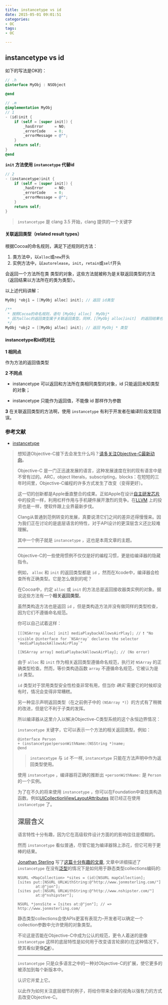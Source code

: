 ```yaml
---
title: instancetype vs id
date: 2015-05-01 09:01:51
categories:
- OC
tags:
- OC

---
```


## instancetype vs id

如下的写法是OK的：

```objective-c
// .h
@interface MyObj : NSObject
 
@end

// .m
@implementation MyObj  
// 1
- (id)init {
    if (self = [super init]) {
        _hasError     = NO;
        _errorCode    = 0;
        _errorMessage = @"";
    }
    return self;
}
@end
```

 **`init` 方法使用 `instancetype` 代替id**

```objective-c
// 2
- (instancetype)init {
    if (self = [super init]) {
        _hasError     = NO;
        _errorCode    = 0;
        _errorMessage = @"";
    }
    return self;
}
```

> `instancetype` 是 clang 3.5 开始，clang 提供的一个关键字



#### 关联返回类型（related result types）

根据Cocoa的命名规则，满足下述规则的方法：

1. 类方法中，以`alloc`或`new`开头
2. 实例方法中，以`autorelease`，`init`，`retain`或`self`开头

会返回一个方法所在类 类型的对象，这些方法就被称为是关联返回类型的方法（返回结果以方法所在的类为类型）。

以上述代码讲解：

```objective-c
MyObj *obj1 = [[MyObj alloc] init]; // 返回 id类型

/**
 * 按照Cocoa的命名规则，语句 [MyObj alloc]  MyObj* 
 * 因为alloc的返回类型属于关联返回类型。同样，[[MyObj alloc]init]  的返回结果也是 MyObj* 
 */
MyObj *obj2 = [[MyObj alloc] init]; // 返回 MyObj * 类型
```




#### instancetype和id的对比

**1 相同点**

作为方法的返回值类型

**2 不同点**

- instancetype 可以返回和方法所在类相同类型的对象，id 只能返回未知类型的对象；

- instancetype 只能作为返回值，不能像 id 那样作为参数

**3** 在关联返回类型的方法啊，使用 `instancetype` 有利于开发者在编译阶段发现错误。



### 参考文献

- [instancetype](https://nshipster.cn/instancetype/)



> 想知道Objective-C接下去会发生什么吗？[请多关注Objective-C最新动向](http://clang.llvm.org/docs/LanguageExtensions.html)。
>
> Objective-C 是一门正迅速发展的语言，这种发展速度在别的现有语言中是不曾有过的。ARC，object literals，subscripting，blocks：在短短的三年时间里，Objective-C编程的许多方式发生了改变（变得更好）。
>
> 这一切的创新都是Apple垂直整合的成果。正如Apple在设计[自主研发芯片](https://en.wikipedia.org/wiki/Apple_A4)中的投资一样，利用杠杆作用与手机硬件展开激烈的竞争。在[LLVM](http://llvm.org/) 上的投资也是一样，使软件跟上业界最新步伐。
>
> Clang从普通到范例转变的发展，真要说清它们之间的差异还得慢慢来。因为我们正在讨论的是底层语言的特性，对于API设计的更深层含义还比较难理解。
>
> 其中一个例子就是 `instancetype` ，这也是本周文章的主题。
>
> ------
>
> 
>
> Objective-C的一些使用惯例不仅仅是好的编程习惯，更是给编译器的隐藏指令。
>
> 例如， `alloc` 和 `init` 的返回类型都是 `id` ，然而在Xcode中，编译器会检查所有正确类型。它是怎么做到的呢？
>
> 在Cocoa中，约定 `alloc` 或 `init` 的方法总是返回接收器类实例的对象。据说这些方法有一个**相关返回类型**。
>
> 虽然类构造方法也是返回 `id` ，但是类构造方法并没有做同样的类型检查，因为它们不遵循命名规范。
>
> 你可以自己试着这样：
>
> ```
> [[[NSArray alloc] init] mediaPlaybackAllowsAirPlay]; // ❗ "No visible @interface for `NSArray` declares the selector `mediaPlaybackAllowsAirPlay`"
> 
> [[NSArray array] mediaPlaybackAllowsAirPlay]; // (No error)
> ```
>
> 由于 `alloc` 和 `init` 作为相关返回类型遵循命名规范，执行对 `NSArray` 的正确类型检查。然而，等价类构造函数 `array` 不遵循命名规范，它被认为是 `id` 类型。
>
> `id` 类型对于禁用类型安全性检查非常有用，但当你 *确实* 需要它的时候却没有时，情况会变得非常糟糕。
>
> 另一种显示声明返回类型（在之前例子中的 `(NSArray *)`）的方式有了稍微的改进，但是它不利于子类的发挥。
>
> 所以编译器从这里介入以解决Objective-C类型系统的这个永恒边界情况：
>
> `instancetype` 关键字，它可以表示一个方法的相关返回类型。例如：
>
> ```
> @interface Person
> + (instancetype)personWithName:(NSString *)name;
> @end
> ```
>
> > `instancetype` 与 `id` 不一样, `instancetype` 只能在方法声明中作为返回类型使用。
>
> 使用 `instancetype` ，编译器将正确的推断出 `+personWithName:` 是 `Person` 的一个实例。
>
> 为了在不久的将来使用 `instancetype` ，你可以在Foundation中查找类构造函数。例如[UICollectionViewLayoutAttributes](https://developer.apple.com/library/ios/#documentation/uikit/reference/UICollectionViewLayoutAttributes_class/Reference/Reference.html) 就已经正在使用 `instancetype` 了。
>
> ## 深层含义
>
> 语言特性十分有趣，因为它在高级软件设计方面的的影响往往是模糊的。
>
> 然而 `instancetype` 看似普通，尽管它能为编译器锦上添花，但它可用于更棒的结果。
>
> [Jonathan Sterling](https://twitter.com/jonsterling) 写了[这篇十分有趣的文章](http://www.jonmsterling.com/posts/2012-02-05-typed-collections-with-self-types-in-objective-c.html), 文章中详细描述了 `instancetype` 在没有[泛型](https://en.wikipedia.org/wiki/Generic_programming)的情况下是如何用于静态类型collections编码的:
>
> ```
> NSURL <MapCollection> *sites = (id)[NSURL mapCollection];
> [sites put:[NSURL URLWithString:@"http://www.jonmsterling.com/"]
>         at:@"jon"];
> [sites put:[NSURL URLWithString:@"http://www.nshipster.com/"]
>         at:@"nshipster"];
> 
> NSURL *jonsSite = [sites at:@"jon"]; // => http://www.jonmsterling.com/
> ```
>
> 静态类型collections会使APIs更富有表现力–开发者可以确定一个collection参数中允许使用的对象类型。
>
> 不论这是否能在Objective-C中成为公认的规范，更令人着迷的是像 `instancetype` 这样的底层特性是如何用于改变语言轮廓的(在这种情况下，使其看似更像[C#](https://en.wikipedia.org/wiki/C_Sharp_(programming_language))）。
>
> ------
>
> `instancetype` 只是众多语言之中的一种对Objective-C的扩展，使它更多的被添加到每个新版本中。
>
> 认识它并爱上它。
>
> 以此作为如何关注底层细节的例子，将给你带来全新的视角以强有力的方式去改变Objective-C。